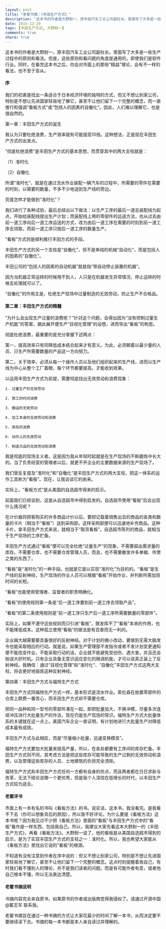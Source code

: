 ```yaml
---
layout: post
title: "老翟书摘：《丰田生产方式》"
description: "这本书的作者是大野耐一，原丰田汽车工业公司副社长。里面写了大多是一些生产过程中的原则和看法。但是，这些原则和看问题的角度是通用的，即使我们是软件行业。同时，在看完这本书之后，你会对市面上的那些”精益”理论，会有不一样的看法，也不至于盲从。"
date: 2015-12-29
tags: [丰田生产方式, 大野耐一]
comments: true
share: true
---
```



这本书的作者是大野耐一，原丰田汽车工业公司副社长。里面写了大多是一些生产过程中的原则和看法。但是，这些原则和看问题的角度是通用的，即使我们是软件行业。同时，在看完这本书之后，你会对市面上的那些”精益”理论，会有不一样的看法，也不至于盲从。


#### 序

我们的初衷是找出一条适合于日本经济环境的独特的方式，但又不想让别家公司，特别是不想让先进国家轻易地了解它，甚至不让他们留下一个完整的概念，而一直推行和强调“看板方式”或“包括人的因素的自働化”。因此，人们难以理解它，也是很自然的。

第一章：丰田生产方式的诞生

我认为只要杜绝浪费，生产效率就有可能提高10倍。这种想法，正是现在丰田生产方式的出发点。

“彻底杜绝浪费”是丰田生产方式的基本思想，而贯穿其中的两大支柱就是：

（1）准时化

（2）自働化

所谓“准时化”，就是在通过流水作业装配一辆汽车的过程中，所需要的零件在需要的时刻，以需要的数量，不多不少地送到生产线的旁边。

究竟怎样才能做到“准时化”？

我们进行了各种试验，最后总结出以下做法：以生产工序的最后一道总装配线为起点，开始给装配线提出生产计划；而装配线上用的零部件的运送方法，也从过去由前一道工序向后一道工序运送的方式，改为由后一道工序在需要的时刻到前一道工序去领取，而前一道工序只按后一道工序的数量生产。

“看板”方式则是顺利推行丰田方式的手段。

丰田生产方式的另一个支柱是“自働化”，但不是单纯的机械“自动化”，而是包括人的因素的“自働化”。

丰田公司的“包括人的因素的自动机器”就是指“带自动停止装置的机器”。

因为当机器正常运转的时候用不到人，人只是在机器发生异常情况、停止运转的时候去处理就可以了。

“自働化”的作用主是，杜绝生产现场中过量制造的无效劳动，防止生产不合格品。



#### 第二章：丰田生产方式的精髓

“为什么会出现生产过量的浪费呢？”针对这个问题，会得出因为“没有控制过量生产机能”的答案，据此展开便生产“目视化管理”的设想，进而导出“看板”的构思。

彻底杜绝浪费，最重要的是充分掌握下述两点：

第一，提高效率只有同降低成本结合起来才有意义。为此，必须朝着以最少量的人员、只生产所需要数量的产品这一方向努力。

第二，关于效率，必须从每一个操作人员以及他们组织起来的生产线，进而以生产线为中心从整个工厂着眼，每个环节都要提高，才能收到效果。

以运用丰田生产方式为前提，需要彻底找出无效劳动和浪费现象：

	1. 过量生产的无效劳动

	2. 窝工的时间浪费

	3. 搬运的无效劳动

	4. 加工本身的无效劳动和浪费

	5. 库存的浪费

	6. 动作上的无效劳动

	7. 制造次品的无效劳动和浪费

我是彻底的现场主义者。这是因为我从年轻时起就是在生产现场的不断磨炼中长大的。当了负责经营的管理者以后，就更不开企业的主要数据来源的生产现场了。

我们曾反复提及“准时化”和“自働化”是丰田生产方式的两大支柱，把这一体系的运作工具称为“看板”。现在，让我谈谈它的由来。

实际上，“看板方式”是从美国的自选超市得来的启示。

前面我们已经谈到，这是从自选超市中得到启发的。自选超市使用“看板”后会出现什么情况呢？

在计价器将顾客购买的许多商品计价以后，要把记载着销售出去的商品的各类和数量的卡片（相当于“看板”）送到采购部。这样采购部便可以迅速地补充商品。这种卡片，拿丰田生产方式来说，就相当于“取货看板”。自选超市陈列的商品，就相当于生产现场的工序贮备。

丰田生产方式通过“看板”便可以完全杜绝“过量生产”的现象，不需要超出需求量的库存。不需要仓库，也不需要仓库管理人员，而且，也不需要散发许多单据、传票之类的东西了。

“看板”是“准时化”的一种手段。也就是它是以实现“准时化”为目的的。“看板”是生产线的反射神经，生产现场的作业人员可以根据“看板”开始作业，并判断所需加班时间的长短。

“看板”也能使用管理者、监督者的职责明确化。

“看板”的使用规则第一条是“后一道工序要到前一道工序去领取产品”。

“看板”的第二条使用规则是“前一道工序只生产后一道工序所需要数量的零部件”。

实际上，如果不遵守这些规则而只引进“看板”，既发挥不了“看板”本来的作用，也不能降低成本。这种孤立使用“看板”的做法是有百害而无一利的。

企业越大越需要要具备很好的反射神经。对于计划的微小改动，要做到无需大脑发令也能采取相应的行动。就是说，如果生产管理部不发指令或者不发计划变更通知便不能改变作业，不能采取行动的话，企业就不能避免受创伤、遇大害，并且还会贻误大好时机。只有企业具备无意识适应变化的微调机能，才可以说真正装上了反射神经。我确信：通过“目视化管理”和“准时化”、“自働化”丰田生产方式这两大支柱，将会更好地锻炼这种反射神经。



第四章：丰田生产方式与福特生产方式

丰田生产方式同福特生产方式一样，基本形式是流水作业。索伦森在放置零部件的仓库上颇费一番苦心，而丰田生产方式却不需要仓库。

把同一品种和同一型号的零部件凑在一起，即把批量加大，不换冲模，尽量多次连续冲压进行大批量生产的作法，现在仍是生产现场的常识。福特生产方式大批量体系的关键就在这一点上。美国汽车企业一直证明，有计划地进行大批量生产对降低成本最有成效。

丰田生产方式与此相反，而是“尽量缩小批量，迅速变换模具”。

福特生产方式要加大批量来提高产量，所以，在各处都要有工序间的库存贮备。丰田生产方式则不同，其考虑方法是把这些库存可能导致的生产过剩的无效劳动和浪费，以及管理这些库存的人员、土地建筑的负担完全清除。

福特生产方式和丰田生产方式任何一方都有自身的优点，而且两者都在日日求新与改革，无法下结论说哪一个更优秀，但是我个人深信在低增长的时代，以丰田生产方式较为适合。









#### 老翟评书

 市面上有一本有名的书叫《看板方法》的书。说实话，这本书，我没看完。是我看不下去（你可以想象背后的原因），所以我不好评论。为什么要提《看板方法》这本书呢？因为我见过不少把《看板方法》里面的“看板”与丰田生产方式中的“看板”看作是一样东西，包括我自己。所以，我建议大家先看这本大野耐一的《丰田生产方式》，再看《看板方法》。大野耐一说了，他的看板是从美国自选超市得到的启示，是为了实现丰田生产方式的支柱之一：准时化。所以，我也希望大家能从《看板方法》里找出它说的“看板”的根源。

不知道有没有注意到作者在序中说的：但又不想让别家公司，特别是不想让先进国家轻易地了解它，甚至不让他们留下一个完整的概念。这点时刻提醒着我自己，有时我们看不懂别人的理论，并不是我们读者的问题。而是有可能作者有意，或者他自己根本不懂，所以无法表达清楚。




#### 老翟书摘说明

书摘内容完全来自原书，如果原书的作者或出版商觉得我侵权了。请通过开源中国 @翟志军  联系我。

老翟书摘旨在通过一种书摘的方式让大家花最少的时间了解一本书，从而决定要不要继续读下去。书摘的每一本书都是本人亲自读过并理解的。 
